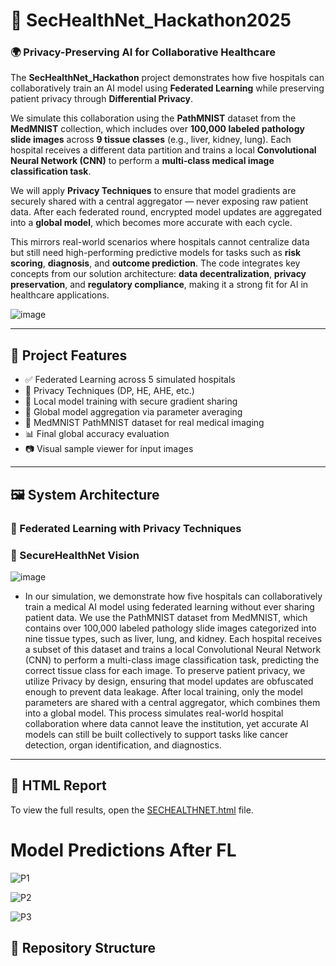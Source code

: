 # 🔐 SecHealthNet_Hackathon2025

### 🌍 Privacy-Preserving AI for Collaborative Healthcare

The **SecHealthNet_Hackathon** project demonstrates how five hospitals can collaboratively train an AI model using **Federated Learning** while preserving patient privacy through **Differential Privacy**.

We simulate this collaboration using the **PathMNIST** dataset from the **MedMNIST** collection, which includes over **100,000 labeled pathology slide images** across **9 tissue classes** (e.g., liver, kidney, lung). Each hospital receives a different data partition and trains a local **Convolutional Neural Network (CNN)** to perform a **multi-class medical image classification task**.

We will apply **Privacy Techniques** to ensure that model gradients are securely shared with a central aggregator — never exposing raw patient data. After each federated round, encrypted model updates are aggregated into a **global model**, which becomes more accurate with each cycle.

This mirrors real-world scenarios where hospitals cannot centralize data but still need high-performing predictive models for tasks such as **risk scoring**, **diagnosis**, and **outcome prediction**. The code integrates key concepts from our solution architecture: **data decentralization**, **privacy preservation**, and **regulatory compliance**, making it a strong fit for AI in healthcare applications.

![image](https://github.com/user-attachments/assets/75acd015-0c42-4238-833b-6a5e0e7d5390)

---

## 🧠 Project Features

- ✅ Federated Learning across 5 simulated hospitals
- 🔏 Privacy Techniques (DP, HE, AHE, etc.)
- 🏥 Local model training with secure gradient sharing
- 🔗 Global model aggregation via parameter averaging
- 🧬 MedMNIST PathMNIST dataset for real medical imaging
- 📊 Final global accuracy evaluation
- 📷 Visual sample viewer for input images

---

## 🖼️ System Architecture

### 🔽 Federated Learning with  Privacy Techniques

### 🔐 SecureHealthNet Vision

![image](https://github.com/user-attachments/assets/23d06bcc-d043-4832-9251-c2caf5a80d5a)

- In our simulation, we demonstrate how five hospitals can collaboratively train a medical AI model using federated learning without ever sharing patient data. We use the PathMNIST dataset from MedMNIST, which contains over 100,000 labeled pathology slide images categorized into nine tissue types, such as liver, lung, and kidney. Each hospital receives a subset of this dataset and trains a local Convolutional Neural Network (CNN) to perform a multi-class image classification task, predicting the correct tissue class for each image. To preserve patient privacy, we utilize Privacy by design, ensuring that model updates are obfuscated enough to prevent data leakage. After local training, only the model parameters are shared with a central aggregator, which combines them into a global model. This process simulates real-world hospital collaboration where data cannot leave the institution, yet accurate AI models can still be built collectively to support tasks like cancer detection, organ identification, and diagnostics.
---
## 📄 HTML Report

To view the full results, open the [SECHEALTHNET.html](./SECHEALTHNET.html) file.


# Model Predictions After FL

![P1](https://github.com/user-attachments/assets/a001db97-c8f6-4994-a4d1-6c87e42e8813)

![P2](https://github.com/user-attachments/assets/749d59cd-25b2-46fb-b9be-ecf50d5e8b97)

![P3](https://github.com/user-attachments/assets/a89e2f96-7cae-4762-8dd8-18723f9d7f11)

## 📁 Repository Structure

